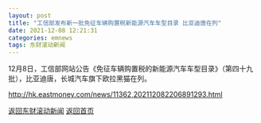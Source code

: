 ```yaml
---
layout: post
title: "工信部发布新一批免征车辆购置税新能源汽车车型目录 比亚迪唐在列"
date: 2021-12-08 12:21:31
categories: emnews
tags: 东财滚动新闻
---
```


12月8日，工信部网站公告《免征车辆购置税的新能源汽车车型目录》（第四十九批），比亚迪唐，长城汽车旗下欧拉黑猫在列。

<http://hk.eastmoney.com/news/11362,202112082206891293.html>

[返回东财滚动新闻](//finews.zning.me/emnews/)
[返回首页](//finews.zning.me/)